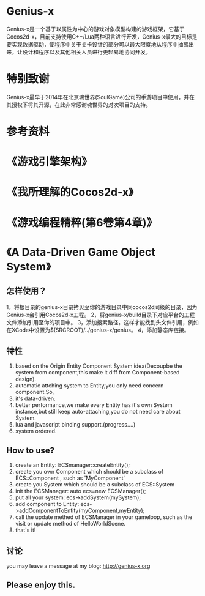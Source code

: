 
Genius-x
==========
Genius-x是一个基于以属性为中心的游戏对象模型构建的游戏框架，它基于Cocos2d-x，目前支持使用C++/Lua两种语言进行开发，Genius-x最大的目标是要实现数据驱动，使程序中关于关卡设计的部分可以最大限度地从程序中抽离出来，让设计和程序以及其他相关人员进行更轻易地协同开发。

特别致谢
========
Genius-x最早于2014年在北京魂世界(SoulGame)公司的手游项目中使用，并在其授权下将其开源，在此非常感谢魂世界的对次项目的支持。

参考资料
========
# 《游戏引擎架构》
# 《我所理解的Cocos2d-x》
# 《游戏编程精粹(第6卷第4章)》
# 《A Data-Driven Game Object System》


怎样使用？
-------------
1，将根目录的genius-x目录拷贝至你的游戏目录中同cocos2d同级的目录，因为Genius-x会引用Cocos2d-x工程。
2，将genius-x/build目录下对应平台的工程文件添加引用至你的项目中。
3，添加搜索路径，这样才能找到头文件引用，例如在XCode中设置为$(SRCROOT)/../genius-x/genius。
4，添加静态库链接。

特性
---------
1. based on the Origin Entity Component System idea(Decoupbe the system from component,this make it diff from Component-based design).
2. automatic attching system to Entity,you only need concern component.So,
3. it's data-driven.
4. better performance,we make every Entity has it's own System instance,but still keep auto-attaching,you do not need care about System.
5. lua and javascript binding support.(progress....)
6. system ordered.

How to use?
---------------
1. create an Entity: ECSmanager::createEntity(); 
2. create you own Component which should be a subclass of ECS::Component , such as 'MyComponent'
3. create you System which should be a subclass of ECS::System
4. init the ECSManager: auto ecs=new ECSManager();
5. put all your system: ecs->addSystem(mySystem);
6. add component to Entity: ecs->addComponentToEntity(myComponent,myEntity);
7. call the update methed of ECSManager in your gameloop, such as the visit or update method of HelloWorldScene.
8. that's it!
  
  
讨论
-------------
you may leave a message at my blog: http://genius-x.org


Please enjoy this.
-------------------
